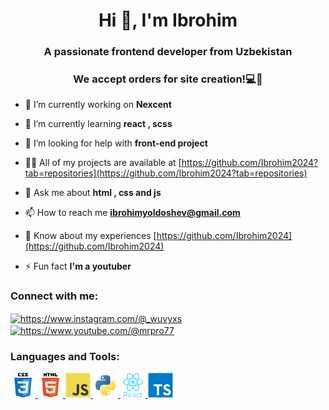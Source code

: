 <!---
Ibrohim2024/Ibrohim2024 is a ✨ special ✨ repository because its `README.md` (this file) appears on your GitHub profile.
You can click the Preview link to take a look at your changes.
--->
<h1 align="center">Hi 👋, I'm Ibrohim</h1>
<h3 align="center">A passionate frontend developer from Uzbekistan</h3>
<h3 align="center">We accept orders for site creation!💻📌</h3>

- 🔭 I’m currently working on **Nexcent**

- 🌱 I’m currently learning **react , scss**

- 🤝 I’m looking for help with **front-end project**

- 👨‍💻 All of my projects are available at [https://github.com/Ibrohim2024?tab=repositories](https://github.com/Ibrohim2024?tab=repositories)

- 💬 Ask me about **html , css and js**

- 📫 How to reach me **ibrohimyoldoshev@gmail.com**

- 📄 Know about my experiences [https://github.com/Ibrohim2024](https://github.com/Ibrohim2024)

- ⚡ Fun fact **I'm a youtuber**

<h3 align="left">Connect with me:</h3>
<p align="left">
<a href="https://instagram.com/https://www.instagram.com/@_wuvyxs" target="blank"><img align="center" src="https://raw.githubusercontent.com/rahuldkjain/github-profile-readme-generator/master/src/images/icons/Social/instagram.svg" alt="https://www.instagram.com/@_wuvyxs" height="30" width="40" /></a>
<a href="https://www.youtube.com/c/https://www.youtube.com/@mrpro77" target="blank"><img align="center" src="https://raw.githubusercontent.com/rahuldkjain/github-profile-readme-generator/master/src/images/icons/Social/youtube.svg" alt="https://www.youtube.com/@mrpro77" height="30" width="40" /></a>
</p>

<h3 align="left">Languages and Tools:</h3>
<p align="left"> <a href="https://www.w3schools.com/css/" target="_blank" rel="noreferrer"> <img src="https://raw.githubusercontent.com/devicons/devicon/master/icons/css3/css3-original-wordmark.svg" alt="css3" width="40" height="40"/> </a> <a href="https://www.w3.org/html/" target="_blank" rel="noreferrer"> <img src="https://raw.githubusercontent.com/devicons/devicon/master/icons/html5/html5-original-wordmark.svg" alt="html5" width="40" height="40"/> </a> <a href="https://developer.mozilla.org/en-US/docs/Web/JavaScript" target="_blank" rel="noreferrer"> <img src="https://raw.githubusercontent.com/devicons/devicon/master/icons/javascript/javascript-original.svg" alt="javascript" width="40" height="40"/> </a> <a href="https://www.python.org" target="_blank" rel="noreferrer"> <img src="https://raw.githubusercontent.com/devicons/devicon/master/icons/python/python-original.svg" alt="python" width="40" height="40"/> </a> <a href="https://reactjs.org/" target="_blank" rel="noreferrer"> <img src="https://raw.githubusercontent.com/devicons/devicon/master/icons/react/react-original-wordmark.svg" alt="react" width="40" height="40"/> </a> <a href="https://www.typescriptlang.org/" target="_blank" rel="noreferrer"> <img src="https://raw.githubusercontent.com/devicons/devicon/master/icons/typescript/typescript-original.svg" alt="typescript" width="40" height="40"/> </a> </p>
